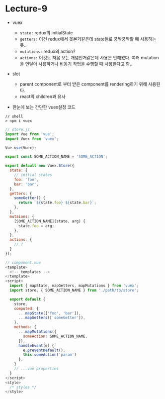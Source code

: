 # Lecture-9

* vuex
  - `state:` redux의 initialState
  - `getters:` 이건 redux에서 못본거같은데 state들로 쿵짝쿵짝할 떄 사용하는듯..
  - `mutations:` redux의 action?
  - `actions:` 이것도 처음 보는 개념인거같은데 사용은 안해봤다. 여러 mutation을 연달아 사용하거나 비동기 작업을 수행할 때 사용한다고 함..

* slot
  - parent component로 부터 받은 component를 rendering하기 위해 사용된다.
  - react의 children과 유사  

* 한눈에 보는 간단한 vuex설정 코드
```shell
// shell
> npm i vuex
```
```js
// store.js
import Vue from 'vue';
import Vuex from 'vuex';

Vue.use(Vuex);

export const SOME_ACTION_NAME = 'SOME_ACTION';

export default new Vuex.Store({
  state: {
    // initial states
    foo: 'foo',
    bar: 'bar',
  },
  getters: {
    someGetter() {
      return `${state.foo} ${state.bar}`;
    },
  },
  mutaions: {
    [SOME_ACTION_NAME](state, arg) {
      state.foo = arg;
    },
  },
  actions: {
    // ?
  }
});
```

```js
// component.vue
<template>
  <!-- templates -->
</template>
<script>
  import { mapState, mapGetters, mapMutations } from 'vuex';
  import store, { SOME_ACTION_NAME } from './path/to/store';

  export default {
    store,
    computed: {
      ...mapState(['foo', 'bar']),
      ...mapGetters(['someGetter']),
    },
    methods: {
      ...mapMutations({
        someAction: SOME_ACTION_NAME,
      }),
      handleEvent(e) {
        e.preventDefault();
        this.someAction('param')
      },
    }
    // ...vue properties
  }
</script>
<style>
  /* styles */
</style>
```